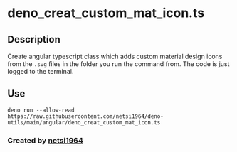 # deno_creat_custom_mat_icon.ts

## Description
Create angular typescript class which adds custom material design icons from the `.svg` files in the folder you run the command from. The code is just logged to the terminal.

## Use
`deno run --allow-read https://raw.githubusercontent.com/netsi1964/deno-utils/main/angular/deno_creat_custom_mat_icon.ts`

### Created by [netsi1964](https://twitter.com/netsi1964)
